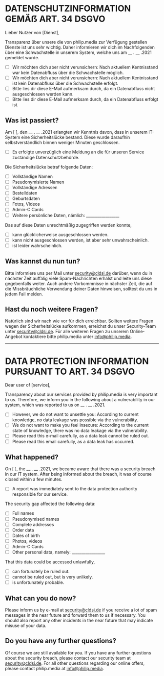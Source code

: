 # DATENSCHUTZINFORMATION GEMÄẞ ART. 34 DSGVO

Lieber Nutzer von [Dienst],

Transparenz über unsere die von philip.media zur Verfügung gestellen Dienste ist uns sehr wichtig.
Daher informieren wir dich im Nachfolgenden über eine Schwachstelle in unserem System, welche uns am __ . __ .2021 gemeldet wurde.

- [ ] Wir möchten dich aber nicht verunsichern: Nach aktuellem Kentnisstand war kein Datenabfluss über die Schwachstelle möglich.
- [ ] Wir möchten dich aber nicht verunsichern: Nach aktuellem Kentnisstand ist kein Datenabfluss über die Schwachstelle erfolgt.
- [ ] Bitte lies dir diese E-Mail aufmerksam durch, da ein Datenabfluss nicht ausgeschlossen werden kann.
- [ ] Bitte lies dir diese E-Mail aufmerksam durch, da ein Datenabfluss erfolgt ist.

## Was ist passiert?
Am [ ], den __ . __ .2021 erlangten wir Kenntnis davon, dass in unserem IT-System eine Sicherheitslücke bestand. 
Diese wurde daraufhin selbstverständlich binnen weniger Minuten geschlossen.

- [ ] Es erfolgte unverzüglich eine Meldung an die für unseren Service zuständige Datenschutzbehörde.

Die Sicherheitslücke betraf folgende Daten:
- [ ] Vollständige Namen
- [ ] Pseudonymisierte Namen
- [ ] Vollständige Adressen
- [ ] Bestelldaten
- [ ] Geburtsdaten
- [ ] Fotos, Videos
- [ ] Admin-C Cards 
- [ ] Weitere persönliche Daten, nämlich: _________________

Das auf diese Daten unrechtmäßig zugegriffen werden konnte, 
- [ ] kann glücklicherweise ausgeschlossen werden.
- [ ] kann nicht ausgeschlossen werden, ist aber sehr unwahrscheinlich.
- [ ] ist leider wahrscheinlich.

## Was kannst du nun tun?
Bitte informiere uns per Mail unter [security@cldsi.de](mailto:security@cldsi.de) darüber, wenn du in nächster Zeit auffälig viele Spam-Nachrichten erhälst und leite uns diese gegebenfalls weiter.
Auch andere Vorkommnisse in nächster Zeit, die auf die Missbräuchliche Verwendung deiner Daten hinweisen, solltest du uns in jedem Fall melden. 

## Hast du noch weitere Fragen? 
Natürlich sind wir nach wie vor für dich erreichbar. 
Sollten weitere Fragen wegen der Sicherheitslücke aufkommen, erreichst du unser Security-Team unter [security@cldsi.de](mailto:security@cldsi.de).
Für alle weiteren Fragen zu unserem Online-Angebot kontaktiere bitte philip.media unter [info@philip.media](mailto:info@philip.media).

-----

# DATA PROTECTION INFORMATION PURSUANT TO ART. 34 DSGVO

Dear user of [service],

Transparency about our services provided by philip.media is very important to us.
Therefore, we inform you in the following about a vulnerability in our system, which was reported to us on __ . __ .2021.

- [ ] However, we do not want to unsettle you: According to current knowledge, no data leakage was possible via the vulnerability.
- [ ] We do not want to make you feel insecure: According to the current state of knowledge, there was no data leakage via the vulnerability.
- [ ] Please read this e-mail carefully, as a data leak cannot be ruled out.
- [ ] Please read this email carefully, as a data leak has occurred.

## What happened?
On [ ], the __ . __ .2021, we became aware that there was a security breach in our IT system. 
After being informed about the breach, it was of course closed within a few minutes.

- [ ] A report was immediately sent to the data protection authority responsible for our service.

The security gap affected the following data:
- [ ] Full names
- [ ] Pseudonymised names
- [ ] Complete addresses
- [ ] Order data
- [ ] Dates of birth
- [ ] Photos, videos
- [ ] Admin-C Cards 
- [ ] Other personal data, namely: _________________

That this data could be accessed unlawfully, 
- [ ] can fortunately be ruled out.
- [ ] cannot be ruled out, but is very unlikely.
- [ ] is unfortunately probable.

## What can you do now?
Please inform us by e-mail at [security@cldsi.de](mailto:security@cldsi.de) if you receive a lot of spam messages in the near future and forward them to us if necessary.
You should also report any other incidents in the near future that may indicate misuse of your data. 

## Do you have any further questions? 
Of course we are still available for you. 
If you have any further questions about the security breach, please contact our security team at [security@cldsi.de](mailto:security@cldsi.de).
For all other questions regarding our online offers, please contact philip.media at [info@philip.media](mailto:info@philip.media).

